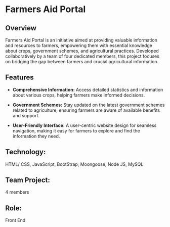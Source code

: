 # Farmers Aid Portal

## Overview

Farmers Aid Portal is an initiative aimed at providing valuable information and resources to farmers, empowering them with essential knowledge about crops, government schemes, and agricultural practices. Developed collaboratively by a team of four dedicated members, this project focuses on bridging the gap between farmers and crucial agricultural information.

## Features

- **Comprehensive Information:** Access detailed statistics and information about various crops, helping farmers make informed decisions.
- **Government Schemes:** Stay updated on the latest government schemes related to agriculture, ensuring farmers are aware of available benefits and support.

- **User-Friendly Interface:** A user-centric website design for seamless navigation, making it easy for farmers to explore and find the information they need.


##	Technology: 
HTML/ CSS, JavaScript, BootStrap, Moongoose, Node JS, MySQL

##	Team Project: 
4 members

##	Role: 
Front End
